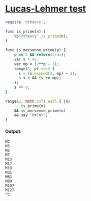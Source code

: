 [1]: http://rosettacode.org/wiki/Lucas-Lehmer_test

# [Lucas-Lehmer test][1]

```ruby
require 'ntheory';
 
func is_prime(n) {
    %S'ntheory'.is_prime(n);
}
 
func is_mersenne_prime(p) {
    p == 2 && return(true);
    var s = 4;
    var mp = (2**p - 1);
    range(3, p).each {
      s = (s.expmod(2, mp) - 2);
      s < 0 && (s += mp);
    };
    s == 0;
}
 
range(2, Math.inf).each { |n|
       is_prime(n)
    && is_mersenne_prime(n)
    && say "M#{n}";
}
```

#### Output:
```
M2
M3
M5
M7
M13
M17
M19
M31
M61
M89
M107
M127
^C
```